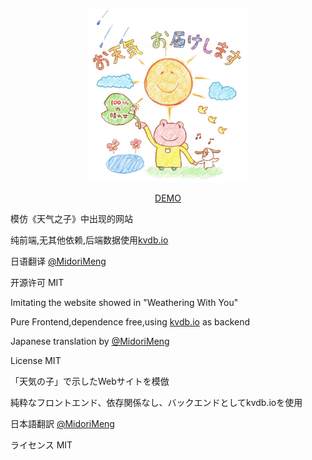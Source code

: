 <div align="center">
  
<a href="https://ivanlulyf.github.io/OtenkiGirl/"><img src="img/top.jpg" width="260"></a>

[DEMO](https://ivanlulyf.github.io/OtenkiGirl/)

</div>



模仿《天气之子》中出现的网站

纯前端,无其他依赖,后端数据使用[kvdb.io](https://kvdb.io)

日语翻译 [@MidoriMeng](https://github.com/MidoriMeng)

开源许可 MIT

Imitating the website showed in "Weathering With You"

Pure Frontend,dependence free,using [kvdb.io](https://kvdb.io) as backend

Japanese translation by [@MidoriMeng](https://github.com/MidoriMeng)

License MIT

「天気の子」で示したWebサイトを模倣

純粋なフロントエンド、依存関係なし、バックエンドとしてkvdb.ioを使用

日本語翻訳 [@MidoriMeng](https://github.com/MidoriMeng)

ライセンス MIT
